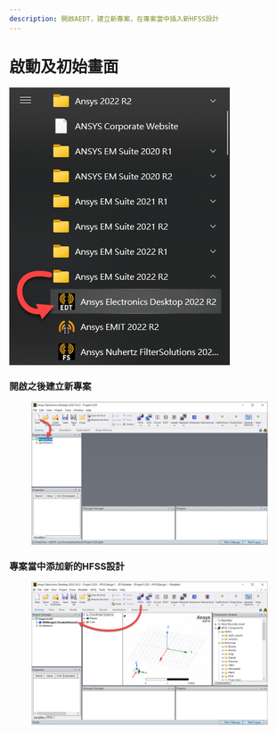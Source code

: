 ```yaml
---
description: 開啟AEDT，建立新專案，在專案當中插入新HFSS設計
---
```


# 啟動及初始畫面

![](<../.gitbook/assets/image (1) (3).png>)

### 開啟之後建立新專案

<figure><img src="../.gitbook/assets/image (1) (1) (1) (1) (1) (1).png" alt=""><figcaption></figcaption></figure>

### 專案當中添加新的HFSS設計

<figure><img src="../.gitbook/assets/image (6).png" alt=""><figcaption></figcaption></figure>
